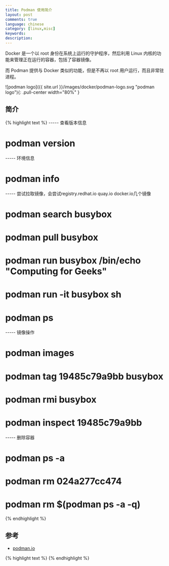 ```yaml
---
title: Podman 使用简介
layout: post
comments: true
language: chinese
category: [linux,misc]
keywords:
description:
---
```


Docker 是一个以 root 身份在系统上运行的守护程序，然后利用 Linux 内核的功能来管理正在运行的容器，包括了容器镜像。

而 Podman 提供与 Docker 类似的功能，但是不再以 root 用户运行，而且非常驻进程。

<!-- more -->

![podman logo]({{ site.url }}/images/docker/podman-logo.svg "podman logo"){: .pull-center width="80%" }

## 简介

{% highlight text %}
----- 查看版本信息
# podman version

----- 环境信息
# podman info

----- 尝试拉取镜像，会尝试registry.redhat.io quay.io docker.io几个镜像
# podman search busybox
# podman pull busybox
# podman run busybox /bin/echo "Computing for Geeks"
# podman run -it busybox sh
# podman ps

----- 镜像操作
# podman images
# podman tag 19485c79a9bb busybox
# podman rmi busybox
# podman inspect 19485c79a9bb

----- 删除容器
# podman ps -a
# podman rm 024a277cc474
# podman rm $(podman ps -a -q)
{% endhighlight %}



## 参考

* [podman.io](https://podman.io/)

{% highlight text %}
{% endhighlight %}
